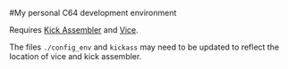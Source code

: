 #My personal C64 development environment

Requires [Kick Assembler](http://www.theweb.dk/KickAssembler/Main.php) and [Vice](http://vice-emu.sourceforge.net/).

The files `./config_env` and `kickass` may need to be updated to reflect the location of vice and kick assembler.
